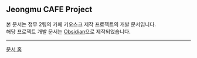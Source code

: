 ## Jeongmu CAFE Project

본 문서는 정무 2팀의 카페 키오스크 제작 프로젝트의 개발 문서입니다.  
해당 프로젝트 개발 문서는  [Obsidian](https://obsidian.md/)으로 제작되었습니다.  

***

[문서 홈](https://jeongmu-yee-team.github.io/jeongmu-note/)
